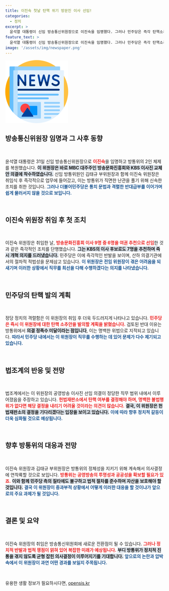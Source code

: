 ```yaml
---
title: 이진숙 첫날 탄핵 위기 방문진 이사 선임!
categories:
  - 정치
excerpt: >
  윤석열 대통령이 신임 방송통신위원장으로 이진숙을 임명했다. 그러나 민주당은 즉각 탄핵소추안을 발의할 방침을 밝혀 긴장이 고조되고 있다. 이 위원장은 발빠른 공영방송 이사진 선임 결정을 내려 방통위의 향후 행보에 관심이 집중되고 있다.
feature_text: >
  윤석열 대통령이 신임 방송통신위원장으로 이진숙을 임명했다. 그러나 민주당은 즉각 탄핵소추안을 발의할 방침을 밝혀 긴장이 고조되고 있다. 이 위원장은 발빠른 공영방송 이사진 선임 결정을 내려 방통위의 향후 행보에 관심이 집중되고 있다.
image: '/assets/img/newspaper.png'
---
```


<p><img src="/assets/img/newspaper.png" alt="kimp 속보" /></p>

<h2 data-ke-size="size26">방송통신위원장 임명과 그 사후 동향</h2>

<p data-ke-size="size16">&nbsp;</p>

<p>윤석열 대통령은 31일 신임 방송통신위원장으로 <b><span style="color: #ee2323;">이진숙</span></b>을 임명하고 방통위의 2인 체제를 복원했습니다. <b><span style="background-color: #21538527;">이 위원장은 바로 MBC 대주주인 방송문화진흥회와 KBS 이사진 교체안 의결에 착수하였습니다.</span></b> 신임 방통위원인 김태규 부위원장과 함께 이진숙 위원장은 취임식 후 즉각적으로 업무에 들어갔고, 이는 방통위가 직면한 난관을 풀기 위해 신속한 조치를 취한 것입니다. <b><span style="color: #1a5490;">그러나 더불어민주당은 통치 문법과 격렬한 반대급부를 이어가며 쉽게 물러서지 않을 것으로 보입니다.</span></b></p>

<p data-ke-size="size16">&nbsp;</p>

<h2 data-ke-size="size26">이진숙 위원장 취임 후 첫 조치</h2>

<p data-ke-size="size16">&nbsp;</p>

<p>이진숙 위원장은 취임한 날, <b><span style="color: #ee2323;">방송문화진흥회 이사 9명 중 6명을 여권 추천으로 선임</span></b>한 것과 같은 즉각적인 조치를 단행했습니다. <b><span style="background-color: #21538527;">그는 KBS의 이사 후보로도 7명을 추천하며 즉시 개혁 의지를 드러냈습니다.</span></b> 민주당은 이에 즉각적인 반발을 보이며, 산하 의결기관에서의 절차적 적법성을 문제삼고 있습니다. <b><span style="color: #1a5490;">이 위원장은 전임 위원장이 겪은 어려움을 되새기며 이러한 상황에서 직무를 최선을 다해 수행하겠다는 의지를 나타냈습니다.</span></b></p>

<p data-ke-size="size16">&nbsp;</p>

<h2 data-ke-size="size26">민주당의 탄핵 발의 계획</h2>

<p data-ke-size="size16">&nbsp;</p>

<p>정당 정치의 격렬함은 이 위원장의 취임 후 더욱 두드러지게 나타나고 있습니다. <b><span style="color: #ee2323;">민주당은 즉시 이 위원장에 대한 탄핵 소추안을 발의할 계획을 밝혔습니다.</span></b> 검토된 반대 이유는 방통위에서 <b><span style="background-color: #21538527;">의결 정족수 미달이라는 점입니다</span></b>, 이는 명백한 위법으로 지적되고 있습니다. <b><span style="color: #1a5490;">따라서 민주당 내에서는 이 위원장이 직무를 수행하는 데 있어 문제가 다수 제기되고 있습니다.</span></b></p>

<p data-ke-size="size16">&nbsp;</p>

<h2 data-ke-size="size26">법조계의 반응 및 전망</h2>

<p data-ke-size="size16">&nbsp;</p>

<p>법조계에서는 이 위원장의 공영방송 이사진 선임 의결이 정당한 직무 범위 내에서 이루어졌음을 주장하고 있습니다. <b><span style="color: #ee2323;">헌법재판소에서 탄핵 여부를 결정해야 하며, 명백한 불법행위가 없다면 해당 결정을 내리기 어려울 것이라는 의견이 많습니다.</span></b> <b><span style="background-color: #21538527;">결국, 이 위원장은 헌법재판소의 결정을 기다리겠다는 입장을 보이고 있습니다.</span></b> <b><span style="color: #1a5490;">이에 따라 향후 정치적 갈등이 더욱 심화될 것으로 예상됩니다.</span></b></p>

<p data-ke-size="size16">&nbsp;</p>

<h2 data-ke-size="size26">향후 방통위의 대응과 전망</h2>

<p data-ke-size="size16">&nbsp;</p>

<p>이진숙 위원장과 김태규 부위원장은 방통위의 정체성을 지키기 위해 계속해서 의사결정에 연착륙할 것으로 보입니다. <b><span style="color: #ee2323;">방통위는 공영방송의 투명성과 공공성을 확보할 필요가 있죠.</span></b> <b><span style="background-color: #21538527;">이와 함께 민주당 측의 질타에도 불구하고 법적 절차를 준수하며 자산을 보호해야 할 것입니다.</span></b> <b><span style="color: #1a5490;">결국 이 위원장이 중과부적 상황에서 어떻게 이러한 대응을 할 것이냐가 앞으로의 주요 과제가 될 것입니다.</span></b></p>

<p data-ke-size="size16">&nbsp;</p>

<h2 data-ke-size="size26">결론 및 요약</h2>

<p data-ke-size="size16">&nbsp;</p>

<p>이진숙 위원장의 취임은 방송통신위원회에 새로운 전환점이 될 수 있습니다. <b><span style="color: #ee2323;">그러나 정치적 반발과 법적 쟁점이 얽혀 있어 복잡한 미래가 예상됩니다.</span></b> <b><span style="background-color: #21538527;">부디 방통위가 정치적 진통을 겪지 않도록 균형 잡힌 의사결정이 이루어지기를 기대합니다.</span></b> <b><span style="color: #1a5490;">앞으로의 논란과 압박 속에서 이 위원장이 과연 어떤 경과를 보일지 주목됩니다.</span></b> </p>

<p data-ke-size="size16">&nbsp;</p>
유용한 생활 정보가 필요하시다면, <a href="https://opensis.kr" rel="dofollow">opensis.kr</a>



